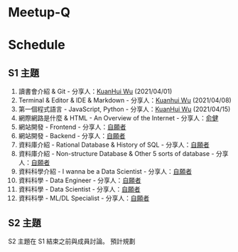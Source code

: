 # Meetup-Q

# Schedule

## S1 主題

1. 讀書會介紹 & Git - 分享人：[KuanHui Wu](https://github.com/kkuanhui) (2021/04/01)
2. Terminal & Editor & IDE & Markdown - 分享人：[Kuanhui Wu](https://github.com/kkuanhui) (2021/04/08)
2. 第一個程式語言 - JavaScript, Python  - 分享人：[KuanHui Wu](https://github.com/kkuanhui) (2021/04/15)
3. 網際網路是什麼 & HTML - An Overview of the Internet - 分享人：[俞健]()
5. 網站開發 - Frontend - 分享人：[自願者]()
5. 網站開發 - Backend - 分享人：[自願者]()
8. 資料庫介紹 - Rational Database & History of SQL - 分享人：[自願者]()
7. 資料庫介紹 - Non-structure Database & Other 5 sorts of database - 分享人：[自願者]()
8. 資料科學介紹 - I wanna be a Data Scientist - 分享人：[自願者]()
9. 資料科學 - Data Engineer - 分享人：[自願者]()
0. 資料科學 - Data Scientist - 分享人：[自願者]()
1. 資料科學 - ML/DL Specialist - 分享人：[自願者]()

## S2 主題

S2 主題在 S1 結束之前與成員討論。
預計規劃
